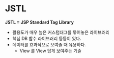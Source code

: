 # JSTL

**JSTL = JSP Standard Tag Library**
- 활용도가 매우 높은 커스텀태그를 묶어놓은 라이브러리 
- 핵심 DB 함수 라이브러리 등등이 있다. 
- 데이터를 효과적으로 보여줄 때 유용하다. 
    + View 를 View 답게 보여주는 기술